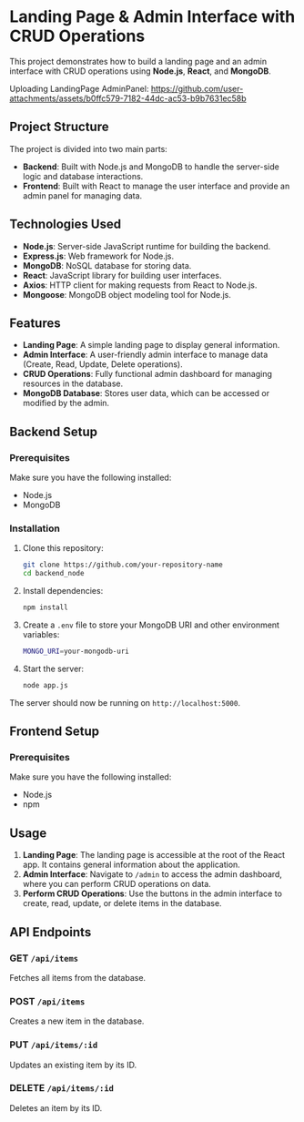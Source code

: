 # Landing Page & Admin Interface with CRUD Operations

This project demonstrates how to build a landing page and an admin interface with CRUD operations using **Node.js**, **React**, and **MongoDB**.


Uploading LandingPage AdminPanel: https://github.com/user-attachments/assets/b0ffc579-7182-44dc-ac53-b9b7631ec58b




## Project Structure

The project is divided into two main parts:
- **Backend**: Built with Node.js and MongoDB to handle the server-side logic and database interactions.
- **Frontend**: Built with React to manage the user interface and provide an admin panel for managing data.

## Technologies Used

- **Node.js**: Server-side JavaScript runtime for building the backend.
- **Express.js**: Web framework for Node.js.
- **MongoDB**: NoSQL database for storing data.
- **React**: JavaScript library for building user interfaces.
- **Axios**: HTTP client for making requests from React to Node.js.
- **Mongoose**: MongoDB object modeling tool for Node.js.

## Features

- **Landing Page**: A simple landing page to display general information.
- **Admin Interface**: A user-friendly admin interface to manage data (Create, Read, Update, Delete operations).
- **CRUD Operations**: Fully functional admin dashboard for managing resources in the database.
- **MongoDB Database**: Stores user data, which can be accessed or modified by the admin.

## Backend Setup

### Prerequisites
Make sure you have the following installed:
- Node.js
- MongoDB

### Installation

1. Clone this repository:
    ```bash
    git clone https://github.com/your-repository-name
    cd backend_node
    ```

2. Install dependencies:
    ```bash
    npm install
    ```

3. Create a `.env` file to store your MongoDB URI and other environment variables:
    ```bash
    MONGO_URI=your-mongodb-uri
    ```

4. Start the server:
    ```bash
    node app.js
    ```

The server should now be running on `http://localhost:5000`.

## Frontend Setup

### Prerequisites

Make sure you have the following installed:
- Node.js
- npm

## Usage

1. **Landing Page**: The landing page is accessible at the root of the React app. It contains general information about the application.
2. **Admin Interface**: Navigate to `/admin` to access the admin dashboard, where you can perform CRUD operations on data.
3. **Perform CRUD Operations**: Use the buttons in the admin interface to create, read, update, or delete items in the database.

## API Endpoints

### GET `/api/items`
Fetches all items from the database.

### POST `/api/items`
Creates a new item in the database.

### PUT `/api/items/:id`
Updates an existing item by its ID.

### DELETE `/api/items/:id`
Deletes an item by its ID.



